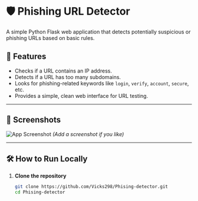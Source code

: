 # 🛡️ Phishing URL Detector

A simple Python Flask web application that detects potentially suspicious or phishing URLs based on basic rules.

## 🚀 Features
- Checks if a URL contains an IP address.
- Detects if a URL has too many subdomains.
- Looks for phishing-related keywords like `login`, `verify`, `account`, `secure`, etc.
- Provides a simple, clean web interface for URL testing.

---

## 📸 Screenshots

![App Screenshot](screenshot.png) *(Add a screenshot if you like)*

---

## 🛠️ How to Run Locally

1. **Clone the repository**
   ```bash
   git clone https://github.com/Vicks298/Phising-detector.git
   cd Phising-detector


